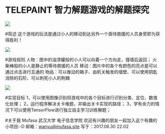 # TELEPAINT 智力解题游戏的解题探究


![](http://i.imgur.com/CPgfYMF.jpg)

#简述
	这个游戏的玩法是通过小人的移动到达另外一个亟待救援的人员身旁即为获得胜利！

![](http://i.imgur.com/hAPxjnI.jpg)

#游戏规则
	人物：图中的油漆罐般的小人可以向着一个方向走，撞墙后返回；
		 火柴棒般的小人是静止的等待救援的人员
	移动：图片中的各个有颜色的亮点是可以通过点击进行互通的
	物品：可以推动的箱子、由机关触发的墙壁、可以使用钥匙消除的石阶、可以刺死小人的荆棘
	

![](http://i.imgur.com/7mMrF1O.jpg)

#实现目标
	1，可以使用图像识别将游戏中的各个目标进行识别分类、定位、数值化处理；
	2，运行程序解决关卡难题，并输出关卡实现的路径；
	3，学有余力的情况下可以使用TensorFlow进行独立自主学习训练解题；

#关于我
	Mufasa	武汉大学	电子信息学院
	欢迎有兴趣的朋友一起加入这个有趣的小项目:-D
	邮箱：wanyu@mufasa.site
	写于：2017.06.30	22:02
